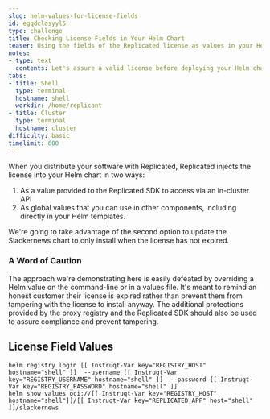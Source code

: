 ```yaml
---
slug: helm-values-for-license-fields
id: egqdclosyyl5
type: challenge
title: Checking License Fields in Your Helm Chart
teaser: Using the fields of the Replicated license as values in your Helm chart
notes:
- type: text
  contents: Let's assure a valid license before deploying your Helm chart
tabs:
- title: Shell
  type: terminal
  hostname: shell
  workdir: /home/replicant
- title: Cluster
  type: terminal
  hostname: cluster
difficulty: basic
timelimit: 600
---
```


When you distribute your software with Replicated, Replicated injects the
license into your Helm chart in two ways:

1. As a value provided to the Replicated SDK to access via an in-cluster API
2. As global values that you can use in other components, including directly in your Helm templates.

We're going to take advantage of the second option to update the Slackernews
chart to only install when the license has not expired.

### A Word of Caution

The approach we're demonstrating here is easily defeated by overriding a Helm
value on the command-line or in a values file. It's meant to remind an honest
customer their license is expired rather than prevent them from tampering with
the license to install anyway. The additional protections provided by the proxy
registry and the Replicated SDK should also be used to assure compliance and
prevent tampering.

License Field Values
--------------------



```
helm registry login [[ Instruqt-Var key="REGISTRY_HOST" hostname="shell" ]]  --username [[ Instruqt-Var key="REGISTRY_USERNAME" hostname="shell" ]]  --password [[ Instruqt-Var key="REGISTRY_PASSWORD" hostname="shell" ]]
helm show values oci://[[ Instruqt-Var key="REGISTRY_HOST" hostname="shell"]]/[[ Instruqt-Var key="REPLICATED_APP" host="shell" ]]/slackernews
```

